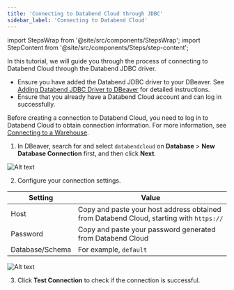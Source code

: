 ```yaml
---
title: 'Connecting to Databend Cloud through JDBC'
sidebar_label: 'Connecting to Databend Cloud'
---
```

import StepsWrap from '@site/src/components/StepsWrap';
import StepContent from '@site/src/components/Steps/step-content';

In this tutorial, we will guide you through the process of connecting to Databend Cloud through the Databend JDBC driver.

<StepsWrap>
<StepContent number="0" title="Before You Start">

- Ensure you have added the Databend JDBC driver to your DBeaver. See [Adding Databend JDBC Driver to DBeaver](index.md#adding-databend-jdbc-driver-to-dbeaver) for detailed instructions.
- Ensure that you already have a Databend Cloud account and can log in successfully.

</StepContent>
<StepContent number="1" title="Create Connection">

Before creating a connection to Databend Cloud, you need to log in to Databend Cloud to obtain connection information. For more information, see [Connecting to a Warehouse](../../20-cloud/10-using-databend-cloud/00-warehouses.md#connecting).

1. In DBeaver, search for and select `databendcloud` on **Database** > **New Database Connection** first, and then click **Next**.

![Alt text](@site/static/img/documents/develop/jdbc-select-driver.png)

2. Configure your connection settings.

| Setting         | Value                                                                                   |
|-----------------|-----------------------------------------------------------------------------------------|
| Host            | Copy and paste your host address obtained from Databend Cloud, starting with `https://` |
| Password        | Copy and paste your password generated from Databend Cloud                              |
| Database/Schema | For example, `default`                                                                  |

![Alt text](@site/static/img/documents/develop/jdbc-connect.png)

3. Click **Test Connection** to check if the connection is successful.

</StepContent>
</StepsWrap>